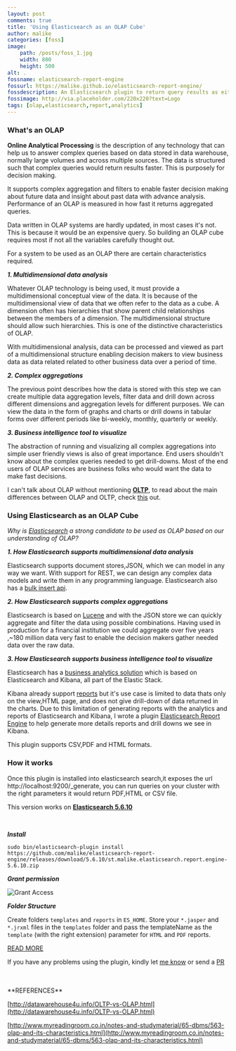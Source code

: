 ```yaml
---
layout: post
comments: true
title: 'Using Elasticsearch as an OLAP Cube'
author: malike
categories: [foss]
image:
    path: /posts/foss_1.jpg
    width: 800
    height: 500
alt: .
fossname: elasticsearch-report-engine
fossurl: https://malike.github.io/elasticsearch-report-engine/
fossdescription: An Elasticsearch plugin to return query results as either PDF,HTML or CSV
fossimage: http://via.placeholder.com/220x220?text=Logo
tags: [olap,elasticsearch,report,analytics]
---
```


### What's an OLAP 

**Online Analytical Processing**  is the description of any technology that can help us to answer complex queries based on data stored in data warehouse, normally large volumes and across multiple sources. The data is structured such that complex queries would return results faster. This is purposely for decision making.

It supports complex aggregation and filters to enable faster decision making about future data and insight about past data with advance analysis. Performance of an OLAP is measured in how fast it returns aggregated queries. 

Data written in OLAP systems are hardly updated, in most cases it's not. This is because it would be an expensive query. So building an OLAP cube requires most if not all the  variables carefully thought out.

For a system to be used as an OLAP there are certain characteristics required.

**_1. Multidimensional data analysis_**

Whatever OLAP technology is being used, it must provide a multidimensional conceptual view of the data. 
It is because of the multidimensional view of data that we often refer to the data as a cube. A dimension often has hierarchies that show parent child relationships between the members of a dimension. The multidimensional structure should
allow such hierarchies. This is one of the distinctive characteristics of OLAP. 

With multidimensional analysis, data can be processed and viewed as part of a multidimensional structure enabling decision makers to view business data as data related related to other business data over a period of time.


**_2. Complex aggregations_**

The previous point describes how the data is stored with this step we can create multiple data aggregation levels, filter data and drill down across different dimensions and aggregation levels for different purposes. We can view the data in the form of graphs and charts or drill downs in tabular forms over different periods like bi-weekly, monthly, quarterly or weekly.


**_3. Business intelligence tool to visualize_**

The abstraction of running and visualizing all complex aggregations into simple user friendly views is also of great importance.
End users shouldn't know about the complex queries needed to get drill-downs. Most of the end users of OLAP services are business folks who would want the data to make fast decisions.
 

I can't talk about OLAP without mentioning **[OLTP](https://en.wikipedia.org/wiki/Online_transaction_processing)**, to read about the main differences between OLAP and OLTP, check [this](http://datawarehouse4u.info/OLTP-vs-OLAP.html) out. 

### Using Elasticsearch as an OLAP Cube

_Why is [Elasticsearch](https://www.elastic.co/products/elasticsearch)  a strong candidate to be used as OLAP based on our understanding of OLAP?_

**_1. How Elasticsearch supports multidimensional data analysis_**

Elasticsearch supports document stores,JSON, which we can model in any way we want. With support for REST, we can design any complex data models and write them in any programming language. Elasticsearch also has a [bulk insert api](https://www.elastic.co/guide/en/elasticsearch/reference/current/docs-bulk.html). 


**_2. How Elasticsearch supports complex aggregations_**

Elasticsearch is based on [Lucene](http://lucene.apache.org/) and with the  JSON store we can quickly aggregate and filter the data using possible combinations. Having used in production for a financial institution we could aggregate over five years ,~180 million data very fast to enable the decision makers gather needed data over the raw data.


**_3. How Elasticsearch supports business intelligence tool to visualize_**

Elasticsearch has a [business analytics solution](https://www.elastic.co/solutions/business-analytics) which is based on Elasticsearch and Kibana, all part of the Elastic Stack.

Kibana already support [reports](https://www.elastic.co/products/stack/reporting) but it's use case is limited to data thats only on the view,HTML page, and does not give drill-down of data returned in the charts. Due to this limitation of generating reports with the analytics and reports of Elasticsearch and Kibana, I wrote a plugin [Elasticsearch Report Engine](https://malike.github.io/elasticsearch-report-engine/) to help generate more details reports and drill downs we see in Kibana.

This plugin supports CSV,PDF and HTML formats.

### How it works

Once this plugin is installed into elasticsearch search,it exposes the url http://localhost:9200/_generate, you can run queries on your cluster with the right parameters it would return PDF,HTML or CSV file. 

This version works on 
**[Elasticsearch 5.6.10](https://www.elastic.co/downloads/past-releases/elasticsearch-5-6-10)**

<br>

**_Install_**


```shell
sudo bin/elasticsearch-plugin install https://github.com/malike/elasticsearch-report-engine/releases/download/5.6.10/st.malike.elasticsearch.report.engine-5.6.10.zip
```
 
**_Grant permission_**

![Grant Access](https://malike.github.io/elasticsearch-report-engine/2permissions.png)


**_Folder Structure_**
 
Create folders `templates` and `reports` in `ES_HOME`. Store your  `*.jasper` and `*.jrxml`
files in the `templates` folder and pass the templateName as the `template` (with the right 
extension) parameter for `HTML` and `PDF` reports. 

[READ MORE](https://malike.github.io/elasticsearch-report-engine/)

If you have any problems using the plugin, kindly let [me know](https://github.com/malike/elasticsearch-report-engine/issues) or
send a [PR](https://github.com/malike/elasticsearch-report-engine/compare)


<br>
<br>
**REFERENCES**

[http://datawarehouse4u.info/OLTP-vs-OLAP.html](http://datawarehouse4u.info/OLTP-vs-OLAP.html)

[http://www.myreadingroom.co.in/notes-and-studymaterial/65-dbms/563-olap-and-its-characteristics.html](http://www.myreadingroom.co.in/notes-and-studymaterial/65-dbms/563-olap-and-its-characteristics.html)